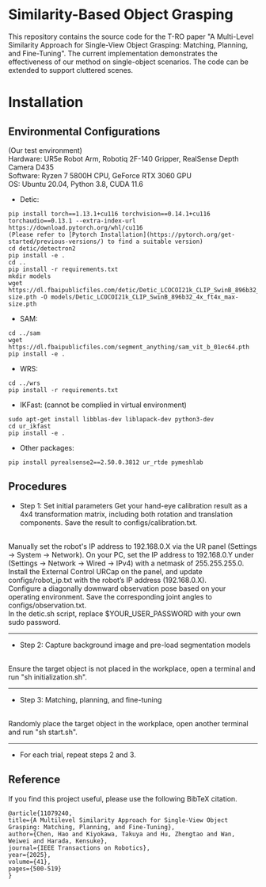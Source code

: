 # Similarity-Based Object Grasping
This repository contains the source code for the T-RO paper "A Multi-Level Similarity Approach for Single-View Object Grasping: Matching, Planning, and Fine-Tuning". The current implementation demonstrates the effectiveness of our method on single-object scenarios. The code can be extended to support cluttered scenes.

# Installation

## Environmental Configurations

(Our test environment)  
Hardware: UR5e Robot Arm, Robotiq 2F-140 Gripper, RealSense Depth Camera D435  
Software: Ryzen 7 5800H CPU, GeForce RTX 3060 GPU  
OS: Ubuntu 20.04, Python 3.8, CUDA 11.6  

- Detic:
```
pip install torch==1.13.1+cu116 torchvision==0.14.1+cu116 torchaudio==0.13.1 --extra-index-url https://download.pytorch.org/whl/cu116
(Please refer to [Pytorch Installation](https://pytorch.org/get-started/previous-versions/) to find a suitable version)
cd detic/detectron2
pip install -e .
cd ..
pip install -r requirements.txt
mkdir models
wget https://dl.fbaipublicfiles.com/detic/Detic_LCOCOI21k_CLIP_SwinB_896b32_4x_ft4x_max-size.pth -O models/Detic_LCOCOI21k_CLIP_SwinB_896b32_4x_ft4x_max-size.pth 
```

- SAM:
```
cd ../sam 
wget https://dl.fbaipublicfiles.com/segment_anything/sam_vit_b_01ec64.pth
pip install -e .
```

- WRS:
```
cd ../wrs
pip install -r requirements.txt
```

- IKFast: (cannot be complied in virtual environment)
```
sudo apt-get install libblas-dev liblapack-dev python3-dev
cd ur_ikfast
pip install -e .
```

- Other packages:
```
pip install pyrealsense2==2.50.0.3812 ur_rtde pymeshlab
```

## Procedures

- Step 1: Set initial parameters
Get your hand-eye calibration result as a 4x4 transformation matrix, including both rotation and translation components. Save the result to configs/calibration.txt.  
<br />
Manually set the robot's IP address to 192.168.0.X via the UR panel (Settings → System → Network). On your PC, set the IP address to 192.168.0.Y under (Settings → Network → Wired → IPv4) with a netmask of 255.255.255.0. Install the External Control URCap on the panel, and update configs/robot_ip.txt with the robot’s IP address (192.168.0.X).  
<br />
Configure a diagonally downward observation pose based on your operating environment. Save the corresponding joint angles to configs/observation.txt.  
<br />
In the detic.sh script, replace $YOUR_USER_PASSWORD with your own sudo password.  

--------------------------------------------------

- Step 2: Capture background image and pre-load segmentation models
<br />
Ensure the target object is not placed in the workplace, open a terminal and run "sh initialization.sh".

--------------------------------------------------

- Step 3: Matching, planning, and fine-tuning
<br />
Randomly place the target object in the workplace, open another terminal and run "sh start.sh".

--------------------------------------------------

- For each trial, repeat steps 2 and 3.


## Reference

If you find this project useful, please use the following BibTeX citation.

    @article{11079240,
  	title={A Multilevel Similarity Approach for Single-View Object Grasping: Matching, Planning, and Fine-Tuning},
  	author={Chen, Hao and Kiyokawa, Takuya and Hu, Zhengtao and Wan, Weiwei and Harada, Kensuke},
  	journal={IEEE Transactions on Robotics},
  	year={2025},
  	volume={41},
  	pages={500-519}
	}
